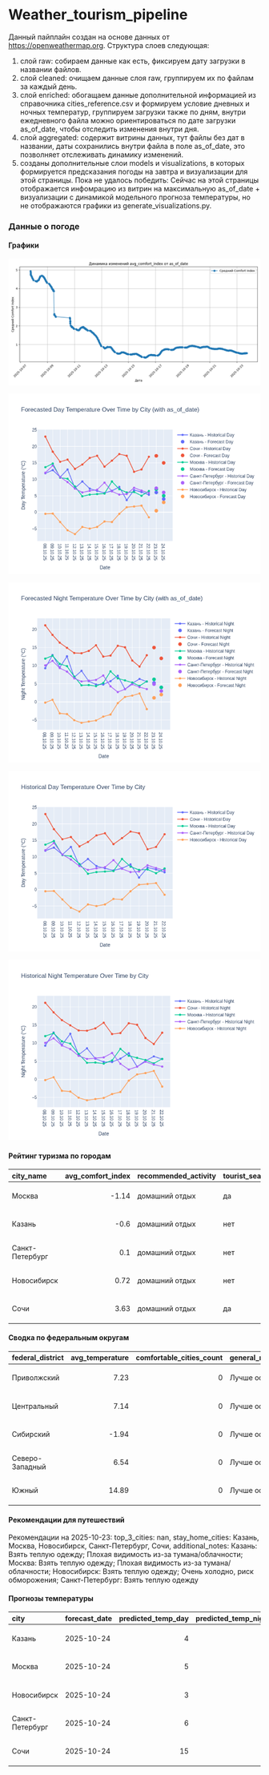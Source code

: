 # Weather_tourism_pipeline
Данный пайплайн создан на основе данных от https://openweathermap.org.
Структура слоев следующая:
  1) слой raw: 
  собираем данные как есть, фиксируем дату загрузки в названии файлов.
  2) слой cleaned:
  очищаем данные слоя raw, группируем их по файлам за каждый день.
  3) слой enriched:
  обогащаем данные дополнительной информацией из справочника cities_reference.csv и формируем условие дневных и ночных температур,
  группируем загрузки также по дням, внутри ежедневного файла можно ориентироваться по дате загрузки as_of_date, чтобы отследить изменения внутри дня.
  4) слой aggregated:
   содержит витрины данных, тут файлы без дат в названии, даты сохранились внутри файла в поле as_of_date, это позволняет отслеживать динамику изменений.
  6) созданы дополнительные слои models и visualizations, в которых формируется предсказания погоды на завтра и визуализации для этой страницы.
  Пока не удалось победить: Сейчас на этой страницы отображается инфомрацию из витрин на максимальную as_of_date + визуализации с динамикой модельного прогноза температуры, 
  но не отображаются графики из generate_visualizations.py.
<!-- WEATHER DATA START -->
### Данные о погоде

#### Графики
![Comfort Index Trend](data/visualizations/comfort_index_trend.png)

![Forecasted Day Temperature](data/visualizations/forecasted_day_temperature.png)

![Forecasted Night Temperature](data/visualizations/forecasted_night_temperature.png)

![Historical Day Temperature](data/visualizations/historical_day_temperature.png)

![Historical Night Temperature](data/visualizations/historical_night_temperature.png)

#### Рейтинг туризма по городам
| city_name       |   avg_comfort_index | recommended_activity   | tourist_season_match   | tourism_season   | tour_recommendation       | as_of_date          |
|:----------------|--------------------:|:-----------------------|:-----------------------|:-----------------|:--------------------------|:--------------------|
| Москва          |               -1.14 | домашний отдых         | да                     | Круглогодично    | домашний отдых в сезон    | 2025-10-23 17:20:00 |
| Казань          |               -0.6  | домашний отдых         | нет                    | Май-Сентябрь     | домашний отдых вне сезона | 2025-10-23 17:20:00 |
| Санкт-Петербург |                0.1  | домашний отдых         | нет                    | Май-Сентябрь     | домашний отдых вне сезона | 2025-10-23 17:20:00 |
| Новосибирск     |                0.72 | домашний отдых         | нет                    | Июнь-Август      | домашний отдых вне сезона | 2025-10-23 17:20:00 |
| Сочи            |                3.63 | домашний отдых         | да                     | Май-Октябрь      | домашний отдых в сезон    | 2025-10-23 17:20:00 |

#### Сводка по федеральным округам
| federal_district   |   avg_temperature |   comfortable_cities_count | general_recommendation   | as_of_date          |
|:-------------------|------------------:|---------------------------:|:-------------------------|:--------------------|
| Приволжский        |              7.23 |                          0 | Лучше остаться дома      | 2025-10-23 17:20:00 |
| Центральный        |              7.14 |                          0 | Лучше остаться дома      | 2025-10-23 17:20:00 |
| Сибирский          |             -1.94 |                          0 | Лучше остаться дома      | 2025-10-23 17:20:00 |
| Северо-Западный    |              6.54 |                          0 | Лучше остаться дома      | 2025-10-23 17:20:00 |
| Южный              |             14.89 |                          0 | Лучше остаться дома      | 2025-10-23 17:20:00 |

#### Рекомендации для путешествий
Рекомендации на 2025-10-23: top_3_cities: nan, stay_home_cities: Казань, Москва, Новосибирск, Санкт-Петербург, Сочи, additional_notes: Казань: Взять теплую одежду; Плохая видимость из-за тумана/облачности; Москва: Взять теплую одежду; Плохая видимость из-за тумана/облачности; Новосибирск: Взять теплую одежду; Очень холодно, риск обморожения; Санкт-Петербург: Взять теплую одежду

#### Прогнозы температуры
| city            | forecast_date   |   predicted_temp_day |   predicted_temp_night | model_type       | as_of_date          |
|:----------------|:----------------|---------------------:|-----------------------:|:-----------------|:--------------------|
| Казань          | 2025-10-24      |                    4 |                      4 | LinearRegression | 2025-10-23 17:21:04 |
| Москва          | 2025-10-24      |                    5 |                      4 | LinearRegression | 2025-10-23 17:21:04 |
| Новосибирск     | 2025-10-24      |                    3 |                      2 | LinearRegression | 2025-10-23 17:21:04 |
| Санкт-Петербург | 2025-10-24      |                    6 |                      3 | LinearRegression | 2025-10-23 17:21:04 |
| Сочи            | 2025-10-24      |                   15 |                     12 | LinearRegression | 2025-10-23 17:21:04 |


<!-- WEATHER DATA END -->
